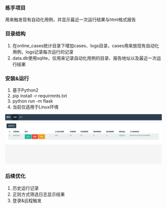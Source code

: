 ### 练手项目 ### 
用来触发现有自动化用例，并显示最近一次运行结果与html格式报告

### 目录结构 ### 
1. 在online_cases统计目录下增加cases、logs目录，cases用来放现有自动化用例，logs记录每次运行的记录  
2. data.db使用sqlite，仅用来记录自动化用例的目录、报告地址以及最近一次运行结果  

### 安装&运行 ###
1. 基于Python2
2. pip install -r requirmnts.txt
3. python run -m flask  
4. 当前仅适用于Linux环境

![主界面](logs/page.png)
### 后续优化 ###
1. 历史运行记录
2. 正则方式筛选日志显示结果  
3. 登录&远程触发
